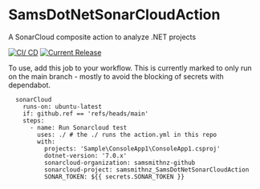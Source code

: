 # SamsDotNetSonarCloudAction
A SonarCloud composite action to analyze .NET projects

[![CI/ CD](https://github.com/samsmithnz/SamsDotNetSonarCloudAction/actions/workflows/CICD.yml/badge.svg)](https://github.com/samsmithnz/SamsDotNetSonarCloudAction/actions/workflows/CI.yml)
[![Current Release](https://img.shields.io/github/release/samsmithnz/SamsDotNetSonarCloudAction/all.svg)](https://github.com/samsmithnz/SamsDotNetSonarCloudAction/releases)

To use, add this job to your workflow. This is currently marked to only run on the main branch - mostly to avoid the blocking of secrets with dependabot. 

```
  sonarCloud
    runs-on: ubuntu-latest
    if: github.ref == 'refs/heads/main' 
    steps:
      - name: Run Sonarcloud test
        uses: ./ # the ./ runs the action.yml in this repo 
        with:
          projects: 'Sample\ConsoleApp1\ConsoleApp1.csproj'
          dotnet-version: '7.0.x'
          sonarcloud-organization: samsmithnz-github
          sonarcloud-project: samsmithnz_SamsDotNetSonarCloudAction
          SONAR_TOKEN: ${{ secrets.SONAR_TOKEN }}
```
